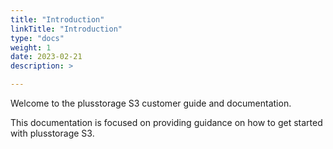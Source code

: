 ```yaml
---
title: "Introduction"
linkTitle: "Introduction"
type: "docs"
weight: 1
date: 2023-02-21
description: >

---
```


Welcome to the plusstorage S3 customer guide and documentation.

This documentation is focused on providing guidance on how to get started with plusstorage S3.